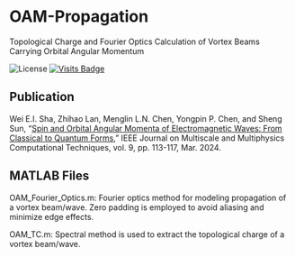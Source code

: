 # OAM-Propagation
Topological Charge and Fourier Optics Calculation of Vortex Beams Carrying Orbital Angular Momentum

![License](https://img.shields.io/badge/license-GPL3.0-orange)
[![Visits Badge](https://badges.strrl.dev/visits/Sha-Group/OAM-Propagation)](https://github.com/Sha-Group/OAM-Propagation)

## Publication
Wei E.I. Sha, Zhihao Lan, Menglin L.N. Chen, Yongpin P. Chen, and Sheng Sun, “[Spin and Orbital Angular Momenta of Electromagnetic Waves: From Classical to Quantum Forms](https://doi.org/10.1109/JMMCT.2024.3370729),” IEEE Journal on Multiscale and Multiphysics Computational Techniques, vol. 9, pp. 113-117, Mar. 2024.

## MATLAB Files
OAM_Fourier_Optics.m:  Fourier optics method for modeling propagation of a vortex beam/wave. Zero padding is employed to avoid aliasing and minimize edge effects.

OAM_TC.m: Spectral method is used to extract the topological charge of a vortex beam/wave.
